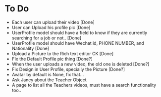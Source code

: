 # To Do

- Each user can upload their video [Done]
- User can Upload his profile pic [Done]
- UserProfile model should have a field to know if they are currently searching for a job or not.. [Done]
- UserProfile model should have Wechat id, PHONE NUMBER, and Nationality  [Done]
- Upload a Picture to the Rich text editor CK [Done]
- FIx the Default Profile pic thing [Done?]
- When the user uploads a new video, the old one is deleted [Done?]
- Fix Design in User Profile, specially the Picture [Done?]
- Avatar by default is None, fix that... 
- Ask Janey about the Teacher Object 
- A page to list all the Teachers videos, must have a search functionality too..

